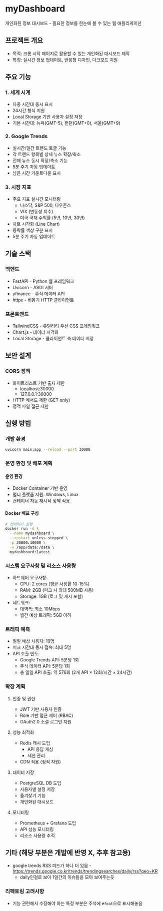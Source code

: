 # myDashboard

개인화된 정보 대시보드 - 필요한 정보를 한눈에 볼 수 있는 웹 애플리케이션

## 프로젝트 개요

- 목적: 크롬 시작 페이지로 활용할 수 있는 개인화된 대시보드 제작
- 특징: 실시간 정보 업데이트, 반응형 디자인, 다크모드 지원

## 주요 기능

### 1. 세계 시계

- 다중 시간대 동시 표시
- 24시간 형식 지원
- Local Storage 기반 사용자 설정 저장
- 기본 시간대: 뉴욕(GMT-5), 런던(GMT+0), 서울(GMT+9)

### 2. Google Trends

- 실시간/일간 트렌드 토글 기능
- 각 트렌드 항목별 상세 뉴스 확장/축소
- 전체 뉴스 동시 확장/축소 기능
- 5분 주기 자동 업데이트
- 남은 시간 카운트다운 표시

### 3. 시장 지표

- 주요 지표 실시간 모니터링
  - 나스닥, S&P 500, 다우존스
  - VIX (변동성 지수)
  - 미국 국채 수익률 (5년, 10년, 30년)
- 차트 시각화 (Line Chart)
- 등락률 색상 구분 표시
- 5분 주기 자동 업데이트

## 기술 스택

### 백엔드

- FastAPI - Python 웹 프레임워크
- Uvicorn - ASGI 서버
- yfinance - 주식 데이터 API
- httpx - 비동기 HTTP 클라이언트

### 프론트엔드

- TailwindCSS - 유틸리티 우선 CSS 프레임워크
- Chart.js - 데이터 시각화
- Local Storage - 클라이언트 측 데이터 저장

## 보안 설계

### CORS 정책

- 화이트리스트 기반 출처 제한
  - localhost:30000
  - 127.0.0.1:30000
- HTTP 메서드 제한 (GET only)
- 정적 파일 접근 제한

## 실행 방법

### 개발 환경

```bash
uvicorn main:app --reload --port 30000
```

### 운영 환경 및 배포 계획

#### 운영 환경

- Docker Container 기반 운영
- 멀티 플랫폼 지원: Windows, Linux
- 컨테이너 자동 재시작 정책 적용

#### Docker 배포 구성

```bash
# 컨테이너 실행
docker run -d \
  --name mydashboard \
  --restart unless-stopped \
  -p 30000:30000 \
  -v /app/data:/data \
  mydashboard:latest
```

### 시스템 요구사항 및 리소스 사용량

- 하드웨어 요구사항:
  - CPU: 2 cores (평균 사용률 10-15%)
  - RAM: 2GB (피크 시 최대 500MB 사용)
  - Storage: 1GB (로그 및 캐시 포함)
- 네트워크:
  - 대역폭: 최소 10Mbps
  - 월간 예상 트래픽: 5GB 이하

### 트래픽 예측

- 일일 예상 사용자: 10명
- 피크 시간대 동시 접속: 최대 5명
- API 호출 빈도:
  - Google Trends API: 5분당 1회
  - 주식 데이터 API: 5분당 1회
  - 총 일일 API 호출: 약 576회 (2개 API × 12회/시간 × 24시간)

### 확장 계획

1. 인증 및 권한
   - JWT 기반 사용자 인증
   - Role 기반 접근 제어 (RBAC)
   - OAuth2.0 소셜 로그인 지원

2. 성능 최적화
   - Redis 캐시 도입
     - API 응답 캐싱
     - 세션 관리
   - CDN 적용 (정적 자원)

3. 데이터 저장
   - PostgreSQL DB 도입
   - 사용자별 설정 저장
   - 즐겨찾기 기능
   - 개인화된 대시보드

4. 모니터링
   - Prometheus + Grafana 도입
   - API 성능 모니터링
   - 리소스 사용량 추적

## 기타 (해당 부분은 개발에 반영 X, 추후 참고용)

- google trends RSS 피드가 하나 더 있음 - <https://trends.google.co.kr/trends/trendingsearches/daily/rss?geo=KR>
  - daily인걸로 보아 1일간의 이슈들을 모아 보여주는듯

### 리펙토링 고려사항

- 기능 관련해서 수정해야 하는 특정 부분은 주석에 `#feat`으로 표시해놓음
